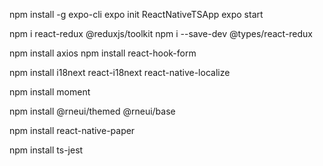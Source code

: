 npm install -g expo-cli
expo init ReactNativeTSApp
expo start

npm i react-redux @reduxjs/toolkit
npm i --save-dev @types/react-redux

npm install axios
npm install react-hook-form

npm install i18next react-i18next react-native-localize

npm install moment

npm install @rneui/themed @rneui/base


npm install react-native-paper

npm install ts-jest